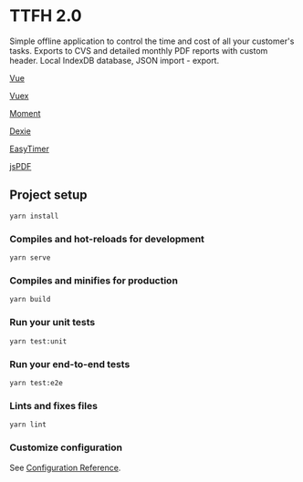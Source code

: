 # TTFH 2.0

Simple offline application to control the time and cost of all your customer's tasks. Exports to CVS and detailed monthly PDF reports with custom header. Local IndexDB database, JSON import - export.

 [Vue](https://github.com/vuejs/vue)

[Vuex](https://github.com/vuejs/vuex)

[Moment](https://github.com/moment/moment)

[Dexie](https://github.com/dfahlander/Dexie.js)

[EasyTimer](https://github.com/albert-gonzalez/easytimer.js)

[jsPDF](https://github.com/MrRio/jsPDF)


## Project setup
```
yarn install
```

### Compiles and hot-reloads for development
```
yarn serve
```

### Compiles and minifies for production
```
yarn build
```

### Run your unit tests
```
yarn test:unit
```

### Run your end-to-end tests
```
yarn test:e2e
```

### Lints and fixes files
```
yarn lint
```

### Customize configuration
See [Configuration Reference](https://cli.vuejs.org/config/).
